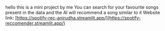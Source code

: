 hello this is a mini project by me
 You can search for your favourite songs present in the data and the AI will recommend a song similar to it
Website link: [https://spotify-rec-anirudha.streamlit.app/](https://spotify-reccomender.streamlit.app/)
